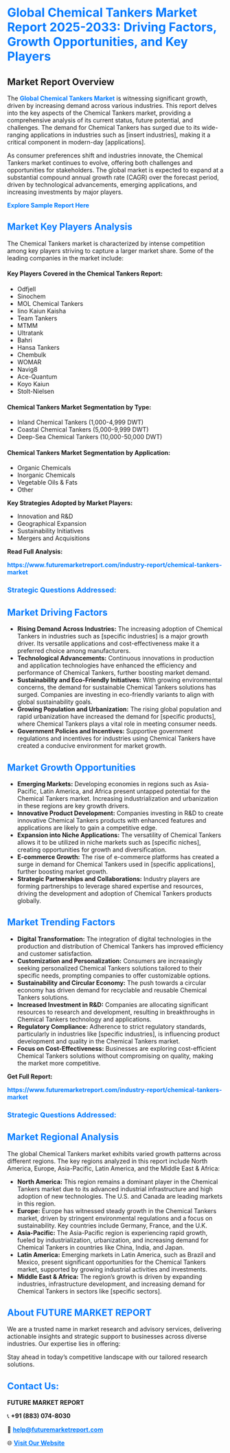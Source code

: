 <h1 style="color: #007BFF;">Global Chemical Tankers Market Report 2025-2033: Driving Factors, Growth Opportunities, and Key Players</h1>

<section id="overview">
<h2>Market Report Overview</h2>
<p>The <a href="https://www.futuremarketreport.com/industry-report/chemical-tankers-market" style="color: #007BFF; text-decoration: none;"><strong>Global Chemical Tankers Market</strong></a> is witnessing significant growth, driven by increasing demand across various industries. This report delves into the key aspects of the Chemical Tankers market, providing a comprehensive analysis of its current status, future potential, and challenges. The demand for Chemical Tankers has surged due to its wide-ranging applications in industries such as [insert industries], making it a critical component in modern-day [applications].</p>
<p>As consumer preferences shift and industries innovate, the Chemical Tankers market continues to evolve, offering both challenges and opportunities for stakeholders. The global market is expected to expand at a substantial compound annual growth rate (CAGR) over the forecast period, driven by technological advancements, emerging applications, and increasing investments by major players.</p>
</section>

<section id="overview">
<p><a href="https://www.futuremarketreport.com/request-sample/reportId=27659" style="color: #007BFF; text-decoration: none;"><strong>Explore Sample Report Here</strong></a></p>
</section>

<section id="key-players">
<h2 style="color: #007BFF;">Market Key Players Analysis</h2>
<p>The Chemical Tankers market is characterized by intense competition among key players striving to capture a larger market share. Some of the leading companies in the market include:</p>
<h4>Key Players Covered in the Chemical Tankers Report:</h4>
<ul><li>Odfjell</li><li>Sinochem</li><li>MOL Chemical Tankers</li><li>Iino Kaiun Kaisha</li><li>Team Tankers</li><li>MTMM</li><li>Ultratank</li><li>Bahri</li><li>Hansa Tankers</li><li>Chembulk</li><li>WOMAR</li><li>Navig8</li><li>Ace-Quantum</li><li>Koyo Kaiun</li><li>Stolt-Nielsen</li></ul>
<h4>Chemical Tankers Market Segmentation by Type:</h4>
<ul><li>Inland Chemical Tankers (1,000-4,999 DWT)</li><li>Coastal Chemical Tankers (5,000-9,999 DWT)</li><li>Deep-Sea Chemical Tankers (10,000-50,000 DWT)</li></ul>

<h4>Chemical Tankers Market Segmentation by Application:</h4>
<ul><li>Organic Chemicals</li><li>Inorganic Chemicals</li><li>Vegetable Oils &amp; Fats</li><li>Other</li></ul>
<p><strong>Key Strategies Adopted by Market Players:</strong></p>
<ul>
<li>Innovation and R&D</li>
<li>Geographical Expansion</li>
<li>Sustainability Initiatives</li>
<li>Mergers and Acquisitions</li>
</ul>
</section>

<section>
<p><strong>Read Full Analysis: </strong></p><a href="https://www.futuremarketreport.com/industry-report/chemical-tankers-market" style="color: #007BFF; text-decoration: none;"><strong>https://www.futuremarketreport.com/industry-report/chemical-tankers-market</strong></a>
<h3 style="color: #007BFF;">Strategic Questions Addressed:</h3>
</section>

<section id="driving-factors">
<h2 style="color: #007BFF;">Market Driving Factors</h2>
<ul>
<li><strong>Rising Demand Across Industries:</strong> The increasing adoption of Chemical Tankers in industries such as [specific industries] is a major growth driver. Its versatile applications and cost-effectiveness make it a preferred choice among manufacturers.</li>
<li><strong>Technological Advancements:</strong> Continuous innovations in production and application technologies have enhanced the efficiency and performance of Chemical Tankers, further boosting market demand.</li>
<li><strong>Sustainability and Eco-Friendly Initiatives:</strong> With growing environmental concerns, the demand for sustainable Chemical Tankers solutions has surged. Companies are investing in eco-friendly variants to align with global sustainability goals.</li>
<li><strong>Growing Population and Urbanization:</strong> The rising global population and rapid urbanization have increased the demand for [specific products], where Chemical Tankers plays a vital role in meeting consumer needs.</li>
<li><strong>Government Policies and Incentives:</strong> Supportive government regulations and incentives for industries using Chemical Tankers have created a conducive environment for market growth.</li>
</ul>
</section>

<section id="growth-opportunities">
<h2 style="color: #007BFF;">Market Growth Opportunities</h2>
<ul>
<li><strong>Emerging Markets:</strong> Developing economies in regions such as Asia-Pacific, Latin America, and Africa present untapped potential for the Chemical Tankers market. Increasing industrialization and urbanization in these regions are key growth drivers.</li>
<li><strong>Innovative Product Development:</strong> Companies investing in R&D to create innovative Chemical Tankers products with enhanced features and applications are likely to gain a competitive edge.</li>
<li><strong>Expansion into Niche Applications:</strong> The versatility of Chemical Tankers allows it to be utilized in niche markets such as [specific niches], creating opportunities for growth and diversification.</li>
<li><strong>E-commerce Growth:</strong> The rise of e-commerce platforms has created a surge in demand for Chemical Tankers used in [specific applications], further boosting market growth.</li>
<li><strong>Strategic Partnerships and Collaborations:</strong> Industry players are forming partnerships to leverage shared expertise and resources, driving the development and adoption of Chemical Tankers products globally.</li>
</ul>
</section>

<section id="trending-factors">
<h2 style="color: #007BFF;">Market Trending Factors</h2>
<ul>
<li><strong>Digital Transformation:</strong> The integration of digital technologies in the production and distribution of Chemical Tankers has improved efficiency and customer satisfaction.</li>
<li><strong>Customization and Personalization:</strong> Consumers are increasingly seeking personalized Chemical Tankers solutions tailored to their specific needs, prompting companies to offer customizable options.</li>
<li><strong>Sustainability and Circular Economy:</strong> The push towards a circular economy has driven demand for recyclable and reusable Chemical Tankers solutions.</li>
<li><strong>Increased Investment in R&D:</strong> Companies are allocating significant resources to research and development, resulting in breakthroughs in Chemical Tankers technology and applications.</li>
<li><strong>Regulatory Compliance:</strong> Adherence to strict regulatory standards, particularly in industries like [specific industries], is influencing product development and quality in the Chemical Tankers market.</li>
<li><strong>Focus on Cost-Effectiveness:</strong> Businesses are exploring cost-efficient Chemical Tankers solutions without compromising on quality, making the market more competitive.</li>
</ul>
</section>

<section>
<p><strong>Get Full Report: </strong></p><a href="https://www.futuremarketreport.com/industry-report/chemical-tankers-market" style="color: #007BFF; text-decoration: none;"><strong>https://www.futuremarketreport.com/industry-report/chemical-tankers-market</strong></a>
<h3 style="color: #007BFF;">Strategic Questions Addressed:</h3>
</section>


<section id="regional-analysis">
<h2 style="color: #007BFF;">Market Regional Analysis</h2>
<p>The global Chemical Tankers market exhibits varied growth patterns across different regions. The key regions analyzed in this report include North America, Europe, Asia-Pacific, Latin America, and the Middle East & Africa:</p>
<ul>
<li><strong>North America:</strong> This region remains a dominant player in the Chemical Tankers market due to its advanced industrial infrastructure and high adoption of new technologies. The U.S. and Canada are leading markets in this region.</li>
<li><strong>Europe:</strong> Europe has witnessed steady growth in the Chemical Tankers market, driven by stringent environmental regulations and a focus on sustainability. Key countries include Germany, France, and the U.K.</li>
<li><strong>Asia-Pacific:</strong> The Asia-Pacific region is experiencing rapid growth, fueled by industrialization, urbanization, and increasing demand for Chemical Tankers in countries like China, India, and Japan.</li>
<li><strong>Latin America:</strong> Emerging markets in Latin America, such as Brazil and Mexico, present significant opportunities for the Chemical Tankers market, supported by growing industrial activities and investments.</li>
<li><strong>Middle East & Africa:</strong> The region’s growth is driven by expanding industries, infrastructure development, and increasing demand for Chemical Tankers in sectors like [specific sectors].</li>
</ul>
</section>

<footer>
<h2 style="color: #007BFF;">About FUTURE MARKET REPORT</h2>
<p>We are a trusted name in market research and advisory services, delivering actionable insights and strategic support to businesses across diverse industries. Our expertise lies in offering:</p>

<p>Stay ahead in today’s competitive landscape with our tailored research solutions.</p>

<h2 style="color: #007BFF;">Contact Us:</h2>
<p><strong>FUTURE MARKET REPORT</strong></p>
<p>📞 <strong>+91 (883) 074-8030</strong></p>
<p>📧 <strong><a href="mailto:help@futuremarketreport.com" style="color: #007BFF;">help@futuremarketreport.com</a></strong></p>
<p>🌐 <strong><a href="https://www.futuremarketreport.com/" style="color: #007BFF;">Visit Our Website</a></strong></p>
</footer>